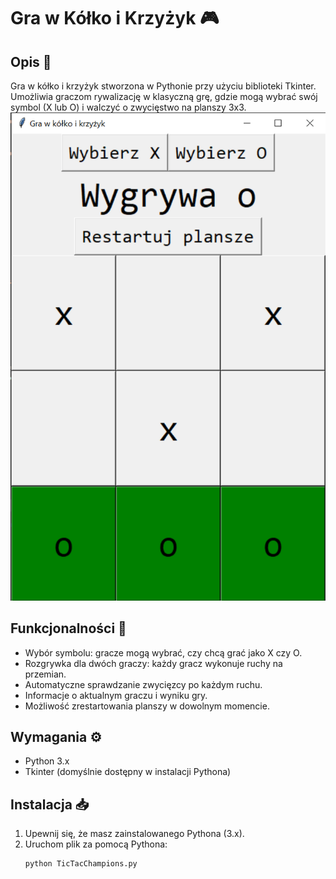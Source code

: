 # Gra w Kółko i Krzyżyk 🎮

## Opis 📝
Gra w kółko i krzyżyk stworzona w Pythonie przy użyciu biblioteki Tkinter. Umożliwia graczom rywalizację w klasyczną grę, gdzie mogą wybrać swój symbol (X lub O) i walczyć o zwycięstwo na planszy 3x3.
![widok](docs/images/app.png)
## Funkcjonalności 🌟
- Wybór symbolu: gracze mogą wybrać, czy chcą grać jako X czy O.
- Rozgrywka dla dwóch graczy: każdy gracz wykonuje ruchy na przemian.
- Automatyczne sprawdzanie zwycięzcy po każdym ruchu.
- Informacje o aktualnym graczu i wyniku gry.
- Możliwość zrestartowania planszy w dowolnym momencie.

## Wymagania ⚙️
- Python 3.x
- Tkinter (domyślnie dostępny w instalacji Pythona)

## Instalacja 📥
1. Upewnij się, że masz zainstalowanego Pythona (3.x).
2. Uruchom plik za pomocą Pythona:
   ```bash
   python TicTacChampions.py
